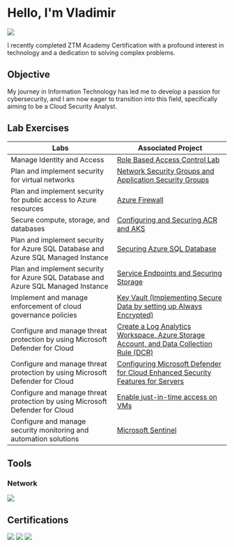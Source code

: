 # Hello, I'm Vladimir
<a href="[https://www.linkedin.com/in/vladimirclifton/]"><img src="https://img.shields.io/badge/-LinkedIn-0072b1?&style=for-the-badge&logo=linkedin&logoColor=white" /></a>

I recently completed ZTM Academy Certification with a profound interest in technology and a dedication to solving complex problems.

## Objective
My journey in Information Technology has led me to develop a passion for cybersecurity, and I am now eager to transition into this field, specifically aiming to be a Cloud Security Analyst.

## Lab Exercises
| Labs                                        | Associated Project         |
|-----------------------------------------------|----------------------------|
| Manage Identity and Access          | <a href="Role-Based Access Control">Role Based Access Control Lab</a>|
| Plan and implement security for virtual networks         | <a href="https://github.com/vladc73/Malware-Analysis-Lab">Network Security Groups and Application Security Groups</a>|
| Plan and implement security for public access to Azure resources         | <a href="https://github.com/vladc73/Identify-and-Remediate-Vulnerabilities-Lab">Azure Firewall</a>|
| Secure compute, storage, and databases      | <a href="https://github.com/vladc73/Identify-and-Remediate-Vulnerabilities-Lab">Configuring and Securing ACR and AKS</a>|
| Plan and implement security for Azure SQL Database and Azure SQL Managed Instance                  | <a href="https://github.com/vladc73/Identify-and-Remediate-Vulnerabilities-Lab">Securing Azure SQL Database </a>|
| Plan and implement security for Azure SQL Database and Azure SQL Managed Instance      | <a href="https://github.com/vladc73/Identify-and-Remediate-Vulnerabilities-Lab">Service Endpoints and Securing Storage </a>|
| Implement and manage enforcement of cloud governance policies      | <a href="https://github.com/vladc73/Identify-and-Remediate-Vulnerabilities-Lab">Key Vault (Implementing Secure Data by setting up Always Encrypted) </a>|
| Configure and manage threat protection by using Microsoft Defender for Cloud      | <a href="https://github.com/vladc73/Identify-and-Remediate-Vulnerabilities-Lab">Create a Log Analytics Workspace, Azure Storage Account, and Data Collection Rule (DCR)</a>|
| Configure and manage threat protection by using Microsoft Defender for Cloud      | <a href="https://github.com/vladc73/Identify-and-Remediate-Vulnerabilities-Lab">Configuring Microsoft Defender for Cloud Enhanced Security Features for Servers</a>|
|  Configure and manage threat protection by using Microsoft Defender for Cloud      | <a href="https://github.com/vladc73/Identify-and-Remediate-Vulnerabilities-Lab">Enable just-in-time access on VMs</a>|
| Configure and manage security monitoring and automation solutions      | <a href="https://github.com/vladc73/Identify-and-Remediate-Vulnerabilities-Lab">Microsoft Sentinel</a>|

## Tools
### Network
<div>
    <img src="https://img.shields.io/badge/-Microsoft Azure-1679A7?&style=for-the-badge&logo=Microsoft&logoColor=white" />
</div>

## Certifications
<div>
<img src="https://img.shields.io/badge/-Cybersecurity_Boot_Camp-007ACC?&style=for-the-badge&logo=ZTM_Academy&logoColor=white" />
<img src="https://img.shields.io/badge/-Google_Data_Analytics-FF0000?&style=for-the-badge&logo=Google&logoColor=white" />
<img src="https://img.shields.io/badge/-AWS_Cloud_Practitioner_Essentials -FF0000?&style=for-the-badge&logo=Amazon&logoColor=white" />
</div>
